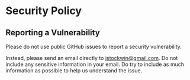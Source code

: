 # Security Policy

## Reporting a Vulnerability

Please do not use public GitHub issues to report a security vulnerability.

Instead, please send an email directly to jstockwin@gmail.com. Do not include any sensitive information in your email. Do try to include as much information as possible to help us understand the issue.
